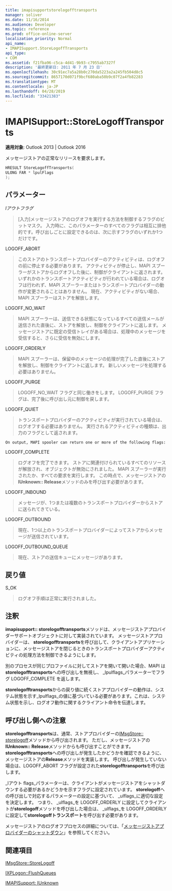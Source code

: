 ```yaml
---
title: imapisupportstorelogofftransports
manager: soliver
ms.date: 11/16/2014
ms.audience: Developer
ms.topic: reference
ms.prod: office-online-server
localization_priority: Normal
api_name:
- IMAPISupport.StoreLogoffTransports
api_type:
- COM
ms.assetid: f21fba96-c5ca-4d41-9b93-c7955ab7327f
description: '最終更新日: 2011 年 7 月 23 日'
ms.openlocfilehash: 30c91ec7a5a28b0c270da5223a2a245fb504d8c5
ms.sourcegitcommit: 8657170d071f9bcf680aba50b9c07f2a4fb82283
ms.translationtype: MT
ms.contentlocale: ja-JP
ms.lasthandoff: 04/28/2019
ms.locfileid: "33421383"
---
```

# <a name="imapisupportstorelogofftransports"></a>IMAPISupport::StoreLogoffTransports

  
  
**適用対象**: Outlook 2013 | Outlook 2016 
  
メッセージストアの正常なリリースを要求します。
  
```cpp
HRESULT StoreLogoffTransports(
ULONG FAR * lpulFlags
);
```

## <a name="parameters"></a>パラメーター

 _lアウトフラグ_
  
> [入力]メッセージストアのログオフを実行する方法を制御するフラグのビットマスク。 入力時に、このパラメーターのすべてのフラグは相互に排他的です。呼び出しごとに設定できるのは、次に示すフラグのいずれか1つだけです。
    
LOGOFF_ABORT 
  
> このストアのトランスポートプロバイダーのアクティビティは、ログオフの前に停止する必要があります。 アクティビティが停止し、MAPI スプーラーがストアからログオフした後に、制御がクライアントに返されます。 いずれかのトランスポートアクティビティが行われている場合は、ログオフは行われず、MAPI スプーラーまたはトランスポートプロバイダーの動作が変更されることはありません。 現在、アクティビティがない場合、MAPI スプーラーはストアを解放します。 
    
LOGOFF_NO_WAIT 
  
> MAPI スプーラーは、送信できる状態になっているすべての送信メールが送信された直後に、ストアを解放し、制御をクライアントに返します。 メッセージストアに既定の受信トレイがある場合は、処理中のメッセージを受信すると、さらに受信を無効にします。 
    
LOGOFF_ORDERLY 
  
> MAPI スプーラーは、保留中のメッセージの処理が完了した直後にストアを解放し、制御をクライアントに返します。 新しいメッセージを処理する必要はありません。 
    
LOGOFF_PURGE 
  
> LOGOFF_NO_WAIT フラグと同じ働きをします。 LOGOFF_PURGE フラグは、完了後に呼び出し元に制御を戻します。 
    
LOGOFF_QUIET 
  
> トランスポートプロバイダーのアクティビティが実行されている場合は、ログオフする必要はありません。 実行されるアクティビティの種類は、出力のフラグとして返されます。
    
    On output, MAPI spooler can return one or more of the following flags:
    
LOGOFF_COMPLETE 
  
> ログオフを完了できます。 ストアに関連付けられているすべてのリソースが解放され、オブジェクトが無効にされました。 MAPI スプーラーが実行されたか、すべての要求を実行します。 この時点で、メッセージストアの**IUnknown:: Release**メソッドのみを呼び出す必要があります。 
    
LOGOFF_INBOUND 
  
> メッセージが、1つまたは複数のトランスポートプロバイダーからストアに送られてきている。 
    
LOGOFF_OUTBOUND 
  
> 現在、1つ以上のトランスポートプロバイダーによってストアからメッセージが送信されています。 
    
LOGOFF_OUTBOUND_QUEUE 
  
> 現在、ストアの送信キューにメッセージがあります。
    
## <a name="return-value"></a>戻り値

S_OK 
  
> ログオフ手順は正常に実行されました。
    
## <a name="remarks"></a>注釈

**imapisupport:: storelogofftransports**メソッドは、メッセージストアプロバイダーサポートオブジェクトに対して実装されています。 メッセージストアプロバイダーは、 **storelogofftransports**を呼び出して、クライアントアプリケーションに、メッセージストアを閉じるときのトランスポートプロバイダーアクティビティの処理方法を制御できるようにします。 
  
別のプロセスが同じプロファイルに対してストアを開いて開いた場合、MAPI は**storelogofftransports**への呼び出しを無視し、 _lpulflags_パラメーターでフラグ LOGOFF_COMPLETE を返します。 
  
**storelogofftransports**からの戻り値に続くストアプロバイダーの動作は、システム状態を示す_lpulflags_の値に基づいている必要があります。これは、システム状態を示し、ログオフ動作に関するクライアント命令を伝達します。 
  
## <a name="notes-to-callers"></a>呼び出し側への注意

 **storelogofftransports**は、通常、ストアプロバイダーの[IMsgStore:: storelogoff](imsgstore-storelogoff.md)メソッドから呼び出されます。 ただし、メッセージストアの**IUnknown:: Release**メソッドからも呼び出すことができます。 **storelogofftransports**への呼び出しが発生したかどうかを確認できるように、メッセージストアの**Release**メソッドを実装します。 呼び出しが発生していない場合は、LOGOFF_ABORT フラグが設定された**storelogofftransports**を呼び出します。 
  
_lアウト flags_パラメーターは、クライアントがメッセージストアをシャットダウンする必要があるかどうかを示すフラグに設定されています。 **storelogoff**への呼び出しで対応するパラメーターの設定に基づいて、 _ulflags_に適切な設定を決定します。 つまり、 _ulflags_を LOGOFF_ORDERLY に設定してクライアントが**storelogoff**メソッドを呼び出した場合は、 _ulflags_を LOGOFF_ORDERLY に設定して**storelogoffトランスポート**を呼び出す必要があります。 
  
メッセージストアのログオフプロセスの詳細については、「[メッセージストアプロバイダーのシャットダウン](shutting-down-a-message-store-provider.md)」を参照してください。
  
## <a name="see-also"></a>関連項目



[IMsgStore::StoreLogoff](imsgstore-storelogoff.md)
  
[IXPLogon::FlushQueues](ixplogon-flushqueues.md)
  
[IMAPISupport: IUnknown](imapisupportiunknown.md)

